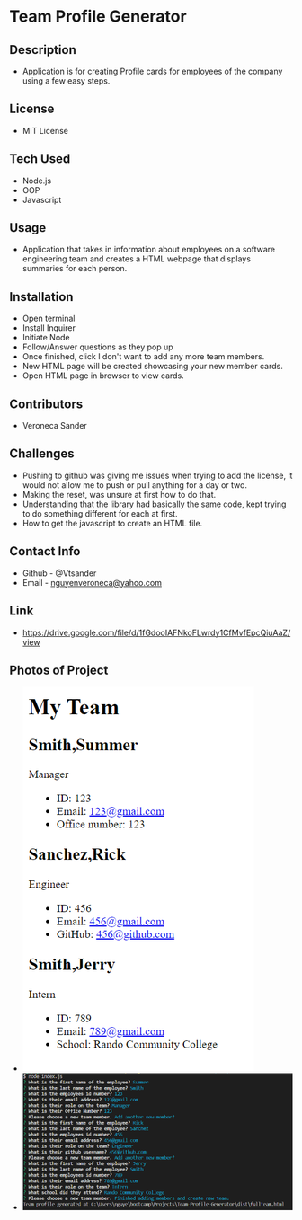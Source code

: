 # Team Profile Generator

## Description
 - Application is for creating Profile cards for employees of the company using a few easy steps.
## License 
 - MIT License
## Tech Used
 - Node.js
 - OOP
 - Javascript
## Usage
 - Application that takes in information about employees on a software engineering team and creates a HTML webpage that displays summaries for each person.
## Installation
 - Open terminal
 - Install Inquirer
 - Initiate Node
 - Follow/Answer questions as they pop up
 - Once finished, click I don't want to add any more team members.
 - New HTML page will be created showcasing your new member cards.
 - Open HTML page in browser to view cards.
## Contributors
 - Veroneca Sander
## Challenges
 - Pushing to github was giving me issues when trying to add the license, it would not allow me to push or pull anything for a day or two.
 - Making the reset, was unsure at first how to do that.
 - Understanding that the library had basically the same code, kept trying to do something different for each at first.
 - How to get the javascript to create an HTML file.
## Contact Info
 - Github - @Vtsander
 - Email - nguyenveroneca@yahoo.com
## Link
 - https://drive.google.com/file/d/1fGdooIAFNkoFLwrdy1CfMvfEpcQiuAaZ/view
## Photos of Project
 - <img src="./assets/TeamGen.png">
 - <img src="./assets/TeamGenNode.png">
